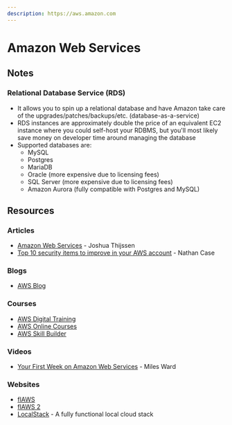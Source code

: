 ```yaml
---
description: https://aws.amazon.com
---
```


# Amazon Web Services

## Notes

### Relational Database Service (RDS)

* It allows you to spin up a relational database and have Amazon take care of the upgrades/patches/backups/etc. (database-as-a-service)
* RDS instances are approximately double the price of an equivalent EC2 instance where you could self-host your RDBMS, but you'll most likely save money on developer time around managing the database
* Supported databases are:
  * MySQL
  * Postgres
  * MariaDB
  * Oracle (more expensive due to licensing fees)
  * SQL Server (more expensive due to licensing fees)
  * Amazon Aurora (fully compatible with Postgres and MySQL)

## Resources

### Articles

* [Amazon Web Services](https://adayinthelifeof.nl/2020/05/20/aws.html) - Joshua Thijssen
* [Top 10 security items to improve in your AWS account](https://aws.amazon.com/it/blogs/security/top-10-security-items-to-improve-in-your-aws-account/) - Nathan Case

### Blogs

* [AWS Blog](https://aws.amazon.com/blogs/)

### Courses

* [AWS Digital Training](https://aws.amazon.com/training/digital/)
* [AWS Online Courses](https://www.amazon.com/b/?ie=UTF8\&node=14297978011)
* [AWS Skill Builder](https://explore.skillbuilder.aws/learn)

### Videos

* [Your First Week on Amazon Web Services](https://www.youtube.com/watch?v=7CiHBcqw6zc) - Miles Ward

### Websites

* [flAWS](http://flaws.cloud/)
* [flAWS 2](http://flaws2.cloud/)
* [LocalStack](https://localstack.cloud/) - A fully functional local cloud stack

